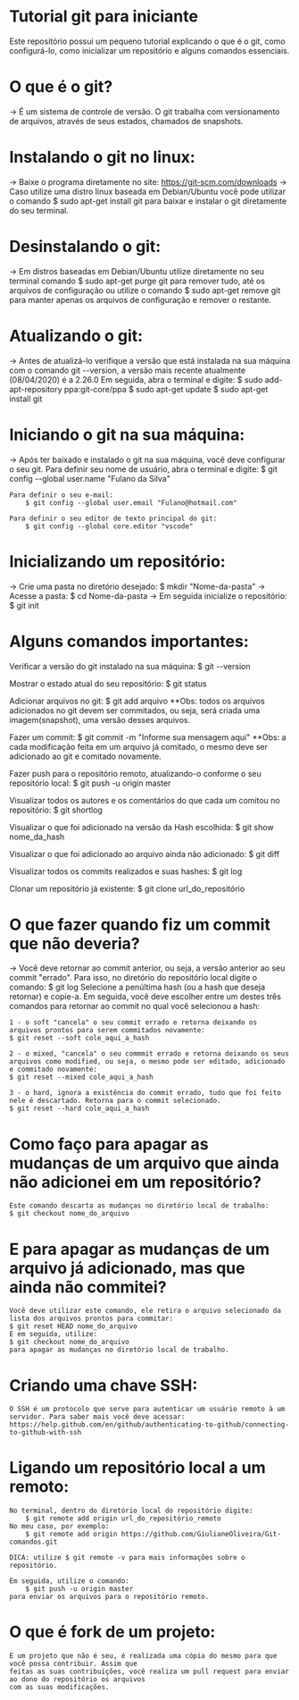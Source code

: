 # Tutorial git para iniciante
Este repositório possui um pequeno tutorial explicando o que é o git, como configurá-lo, como inicializar um
repositório e alguns comandos essenciais.

# O que é o git?
-> É um sistema de controle de versão. O git trabalha com versionamento de arquivos, através de seus estados, chamados de snapshots.

# Instalando o git no linux:
-> Baixe o programa diretamente no site: https://git-scm.com/downloads
-> Caso utilize uma distro linux baseada em Debian/Ubuntu você pode utilizar o comando $ sudo apt-get install git para baixar e instalar o git diretamente do seu terminal.

# Desinstalando o git:
-> Em distros baseadas em Debian/Ubuntu utilize diretamente no seu terminal comando $ sudo apt-get purge git para remover tudo, até os arquivos de configuração ou utilize o comando $ sudo apt-get remove git para manter apenas os arquivos de configuração e remover o restante.

# Atualizando o git:
-> Antes de atualizá-lo verifique a versão que está instalada na sua máquina com o comando git --version, a versão mais recente atualmente (08/04/2020) é a 2.26.0
Em seguida, abra o terminal e digite:
    $ sudo add-apt-repository ppa:git-core/ppa
    $ sudo apt-get update
    $ sudo apt-get install git

# Iniciando o git na sua máquina:
-> Após ter baixado e instalado o git na sua máquina, você deve configurar o seu git. 
    Para definir seu nome de usuário, abra o terminal e digite:
        $ git config --global user.name "Fulano da Silva"
    
    Para definir o seu e-mail:
        $ git config --global user.email "Fulano@hotmail.com"
    
    Para definir o seu editor de texto principal do git:
        $ git config --global core.editor "vscode"
    
# Inicializando um repositório:
-> Crie uma pasta no diretório desejado:
    $ mkdir "Nome-da-pasta"
-> Acesse a pasta:
    $ cd Nome-da-pasta
-> Em seguida inicialize o repositório:
    $ git init

# Alguns comandos importantes:

Verificar a versão do git instalado na sua máquina:
$ git --version

Mostrar o estado atual do seu repositório:
$ git status

Adicionar arquivos no git:
$ git add arquivo
**Obs: todos os arquivos adicionados no git devem ser commitados, ou seja, será criada uma imagem(snapshot), uma versão desses arquivos.

Fazer um commit:
$ git commit -m "Informe sua mensagem aqui"
**Obs: a cada modificação feita em um arquivo já comitado, o mesmo deve ser adicionado ao git e comitado novamente. 

Fazer push para o repositório remoto, atualizando-o conforme o seu repositório local:
$ git push -u origin master

Visualizar todos os autores e os comentários do que cada um comitou no repositório:
$ git shortlog 

Visualizar o que foi adicionado na versão da Hash escolhida:
$ git show nome_da_hash

Visualizar o que foi adicionado ao arquivo ainda não adicionado:
$ git diff 

Visualizar todos os commits realizados e suas hashes:
$ git log

Clonar um repositório já existente:
$ git clone url_do_repositório

# O que fazer quando fiz um commit que não deveria?
-> Você deve retornar ao commit anterior, ou seja, a versão anterior ao seu commit "errado". Para isso, no diretório do repositório local digite o comando:
    $ git log
Selecione a penúltima hash (ou a hash que deseja retornar) e copie-a. Em seguida, você deve escolher entre um destes três comandos para retornar ao commit no qual você selecionou a hash:

    1 - o soft "cancela" o seu commit errado e retorna deixando os arquivos prontos para serem commitados novamente:
    $ git reset --soft cole_aqui_a_hash

    2 - o mixed, "cancela" o seu commmit errado e retorna deixando os seus arquivos como modified, ou seja, o mesmo pode ser editado, adicionado e commitado novamente:
    $ git reset --mixed cole_aqui_a_hash

    3 - o hard, ignora a existência do commit errado, tudo que foi feito nele é descartado. Retorna para o commit selecionado.
    $ git reset --hard cole_aqui_a_hash

# Como faço para apagar as mudanças de um arquivo que ainda não adicionei em um repositório?
    Este comando descarta as mudanças no diretório local de trabalho:
    $ git checkout nome_do_arquivo

# E para apagar as mudanças de um arquivo já adicionado, mas que ainda não commitei?
    Você deve utilizar este comando, ele retira o arquivo selecionado da lista dos arquivos prontos para commitar:
    $ git reset HEAD nome_do_arquivo
    E em seguida, utilize:
    $ git checkout nome_do_arquivo
    para apagar as mudanças no diretório local de trabalho.

# Criando uma chave SSH:
    O SSH é um protocolo que serve para autenticar um usuário remoto à um servidor. Para saber mais você deve acessar:
    https://help.github.com/en/github/authenticating-to-github/connecting-to-github-with-ssh

# Ligando um repositório local a um remoto:
    No terminal, dentro do diretório local do repositório digite:
        $ git remote add origin url_do_repositório_remoto
    No meu caso, por exemplo:
        $ git remote add origin https://github.com/GiulianeOliveira/Git-comandos.git

    DICA: utilize $ git remote -v para mais informações sobre o repositório.

    Em seguida, utilize o comando:
        $ git push -u origin master 
    para enviar os arquivos para o repositório remoto.

# O que é fork de um projeto:
    É um projeto que não é seu, é realizada uma cópia do mesmo para que você possa contribuir. Assim que
    feitas as suas contribuições, você realiza um pull request para enviar ao dono do repositório os arquivos
    com as suas modificações.



